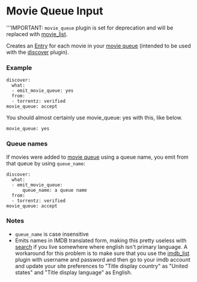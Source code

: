 # Movie Queue Input
'''IMPORTANT: `movie_queue` plugin is set for deprecation and will be replaced with [movie_list](/Plugins/List/movie_list).

Creates an [Entry](/Entry) for each movie in your [movie queue](/Plugins/movie_queue) (intended to be used with the [discover](/Plugins/discover) plugin).

### Example
```
discover:
  what:
  - emit_movie_queue: yes
  from:
  - torrentz: verified
movie_queue: accept
```

You should almost certainly use movie_queue: yes with this, like below.

```
movie_queue: yes
```

### Queue names
If movies were added to [movie queue](/Plugins/movie_queue) using a queue name, you emit from that queue by using `queue_name`:
```
discover:
  what:
  - emit_movie_queue:
      queue_name: a queue name
  from:
  - torrentz: verified
movie_queue: accept
```

### Notes
 * `queue_name` is case insensitive
 * Emits names in IMDB translated form, making this pretty useless with [search](/Plugins/search) if you live somewhere where english isn't primary language. A workaround for this problem is to make sure that you use the [imdb_list](/Plugins/imdb_list) plugin with username and password and then go to your imdb account and update your site preferences to "Title display country" as "United states" and "Title display language" as English.